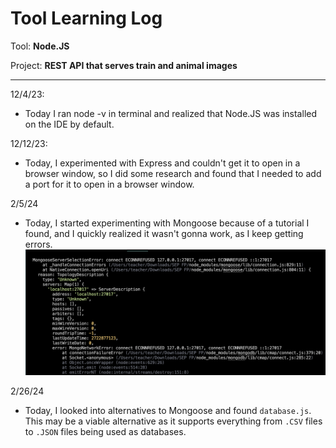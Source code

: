 # Tool Learning Log

Tool: **Node.JS**

Project: **REST API that serves train and animal images**

---

12/4/23:
* Today I ran node -v in terminal and realized that Node.JS was installed on the IDE by default.

12/12/23:
* Today, I experimented with Express and couldn't get it to open in a browser window, so I did some research and found that I needed to add a port for it to open in a browser window.

2/5/24
* Today, I started experimenting with Mongoose because of a tutorial I found, and I quickly realized it wasn't gonna work, as I keep getting errors.
![Mongoose Error](image.png)


2/26/24
* Today, I looked into alternatives to Mongoose and found `database.js`. This may be a viable alternative as it supports everything from `.CSV` files to `.JSON` files being used as databases.
<!--
* Links you used today (websites, videos, etc)
* Things you tried, progress you made, etc
* Challenges, a-ha moments, etc
* Questions you still have
* What you're going to try next
-->
